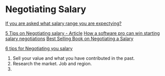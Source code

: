 Negotiating Salary
==================

[If you are asked what salary range you are expectying?](https://www.youtube.com/watch?v=99kFlOcxgVI)

[5 Tips on Negotiating salary - Article](https://hired.com/blog/candidates/know-your-worth/)
[How a software pro can win starting salary negotiations](http://www.theserverside.com/feature/How-a-software-pro-can-win-starting-salary-negotiations)
[Best Selling Book on Negotiating a Salary](https://www.amazon.com/gp/product/0931213207?ie=UTF8&tag=pulpjavawebsp-20&linkCode=xm2&camp=1789&creativeASIN=0931213207)

[6 tips for Negotiating you salary](https://www.youtube.com/watch?v=iUAcoetDgH4)



1.  Sell your value and what you have contributed in the past.
1.  Research the market.  Job and region.
1.  